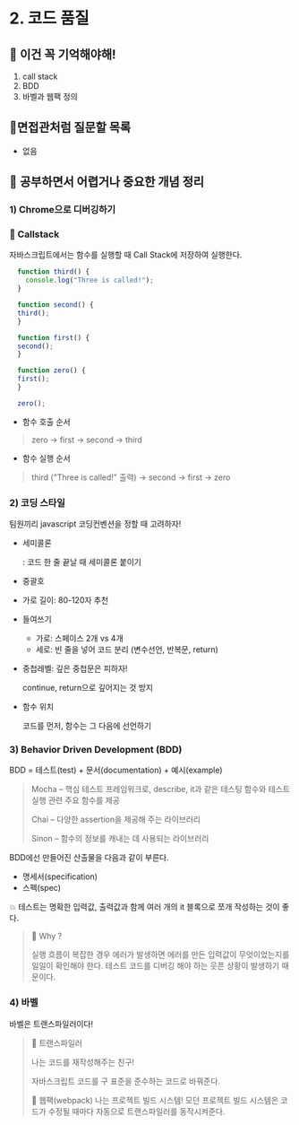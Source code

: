 # 2. 코드 품질

## 🔮 이건 꼭 기억해야해!
1. call stack
2. BDD
3. 바벨과 웹팩 정의

## 🧐면접관처럼 질문할 목록
- 없음

## 👻 공부하면서 어렵거나 중요한 개념 정리
### 1) Chrome으로 디버깅하기
### 🦄 Callstack

  자바스크립트에서는 함수를 실행할 때 Call Stack에 저장하여 실행한다.

```javascript
  function third() {
    console.log("Three is called!");
  }

  function second() {
  third();
  }

  function first() {
  second();
  }

  function zero() {
  first();
  }

  zero();
```

- 함수 호출 순서
> zero → first → second → third
- 함수 실행 순서
> third ("Three is called!" 출력) → second → first → zero

### 2) 코딩 스타일

  팀원끼리 javascript 코딩컨벤션을 정할 때 고려하자!
  - 세미콜론
  
    : 코드 한 줄 끝날 때 세미콜론 붙이기
  - 중괄호
  - 가로 길이: 80-120자 추천
  - 들여쓰기
    - 가로: 스페이스 2개 vs 4개
    - 세로: 빈 줄을 넣어 코드 분리 (변수선언, 반복문, return)
  - 중첩레벨: 깊은 중첩문은 피하자! 
  
    continue, return으로 깊어지는 것 방지
  - 함수 위치

    코드를 먼저, 함수는 그 다음에 선언하기

### 3) Behavior Driven Development (BDD)
BDD = 테스트(test) + 문서(documentation) + 예시(example)
> Mocha – 핵심 테스트 프레임워크로, describe, it과 같은 테스팅 함수와 테스트 실행 관련 주요 함수를 제공
>
> Chai – 다양한 assertion을 제공해 주는 라이브러리
>
> Sinon – 함수의 정보를 캐내는 데 사용되는 라이브러리

BDD에선 만들어진 산출물을 다음과 같이 부른다.
- 명세서(specification)
- 스펙(spec)

 💥 테스트는 명확한 입력값, 출력값과 함께 여러 개의 it 블록으로 쪼개 작성하는 것이 좋다.
> 🤩 Why ?
>
> 실행 흐름이 복잡한 경우 에러가 발생하면 에러를 만든 입력값이 무엇이었는지를 일일이 확인해야 한다. 테스트 코드를 디버깅 해야 하는 웃픈 상황이 발생하기 때문이다.

### 4) 바벨
바벨은 트랜스파일러이다!

> 🤖 트랜스파일러
>
> 나는 코드를 재작성해주는 친구! 
>
> 자바스크립트 코드를 구 표준을 준수하는 코드로 바꿔준다.
> 
>🐋 웹팩(webpack)
> 나는 프로젝트 빌드 시스템!
> 모던 프로젝트 빌드 시스템은 코드가 수정될 때마다 자동으로 트랜스파일러를 동작시켜준다. 
